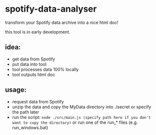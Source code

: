 # spotify-data-analyser
transform your Spotify data archive into a nice html doc!

this tool is in early development.

## idea:

- get data from Spotify
- put data into tool
- tool processes data 100% locally
- tool outputs html doc

## usage:

- request data from Spotify
- unzip the data and copy the MyData directory into ./secret or specify the path later
- run the script: `node ./src/main.js (specify path here if you don't want to copy the directory)` or run one of the run_* files (e.g. run_windows.bat)
